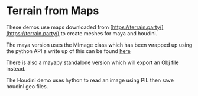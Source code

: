 # Terrain from Maps

These demos use maps downloaded from [https://terrain.party/](https://terrain.party/) to create meshes for maya and houdini.

The maya version uses the MImage class which has been wrapped up using the python API a write up of this can be found [here](http://jonmacey.blogspot.com/2011/04/using-maya-mscriptutil-class-in-python.html)

There is also a mayapy standalone version which will export an Obj file instead.

The Houdini demo uses hython to read an image using PIL then save houdini geo files.